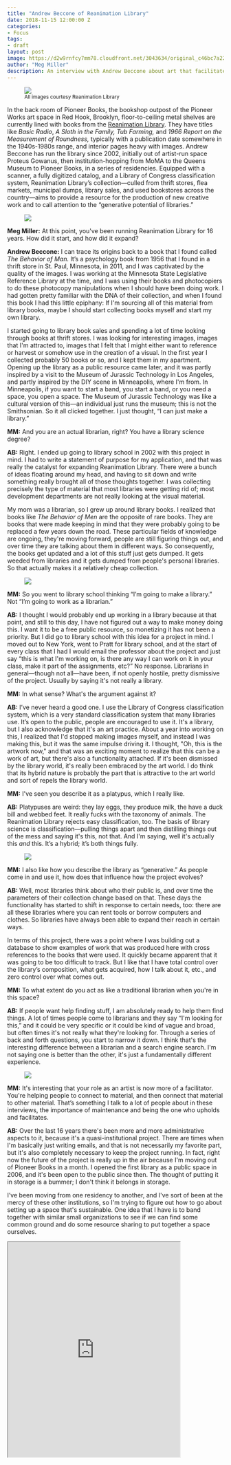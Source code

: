 ```yaml
---
title: "Andrew Beccone of Reanimation Library"
date: 2018-11-15 12:00:00 Z
categories:
- Focus
tags:
- draft
layout: post
image: https://d2w9rnfcy7mm78.cloudfront.net/3043634/original_c46bc7a22322946da3bd6adea0d04130.jpg?1542256951
author: "Meg Miller"
description: An interview with Andrew Beccone about art that facilitates others and the generative potential of libraries.
---
```

<figure>
  <img src="https://d2w9rnfcy7mm78.cloudfront.net/3043597/original_b0906281d8a26ac01be9e7468444f781.jpg?1542256343" />
  <figcaption><small>
    All images courtesy Reanimation Library
  </small></figcaption>
</figure>

In the back room of Pioneer Books, the bookshop outpost of the Pioneer Works art space in Red Hook, Brooklyn, floor-to-ceiling metal shelves are currently lined with books from the [Reanimation Library](http://www.reanimationlibrary.org/). They have titles like _Basic Radio_, _A Sloth in the Family, Tub Farming,_ and _1966 Report on the Measurement of Roundness,_ typically with a publication date somewhere in the 1940s-1980s range, and interior pages heavy with images. Andrew Beccone has run the library since 2002, initially out of artist-run space Proteus Gowanus, then institution-hopping from MoMA to the Queens Museum to Pioneer Books, in a series of residencies. Equipped with a scanner, a fully digitized catalog, and a Library of Congress classification system, Reanimation Library’s collection—culled from thrift stores, flea markets, municipal dumps, library sales, and used bookstores across the country—aims to provide a resource for the production of new creative work and to call attention to the “generative potential of libraries.”

<figure>
  <img src="https://d2w9rnfcy7mm78.cloudfront.net/3043596/original_1337aada57f415c8a178549182eef78e.jpg?1542256321" />
</figure>

**Meg Miller:** At this point, you've been running Reanimation Library for 16 years. How did it start, and how did it expand?

**Andrew Beccone:** I can trace its origins back to a book that I found called _The Behavior of Man._ It’s a psychology book from 1956 that I found in a thrift store in St. Paul, Minnesota, in 2011, and I was captivated by the quality of the images. I was working at the Minnesota State Legislative Reference Library at the time, and I was using their books and photocopiers to do these photocopy manipulations when I should have been doing work. I had gotten pretty familiar with the DNA of their collection, and when I found this book I had this little epiphany: If I'm sourcing all of this material from library books, maybe I should start collecting books myself and start my own library.

I started going to library book sales and spending a lot of time looking through books at thrift stores. I was looking for interesting images, images that I'm attracted to, images that I felt that I might either want to reference or harvest or somehow use in the creation of a visual. In the first year I collected probably 50 books or so, and I kept them in my apartment. Opening up the library as a public resource came later, and it was partly inspired by a visit to the Museum of Jurassic Technology in Los Angeles, and partly inspired by the DIY scene in Minneapolis, where I'm from. In Minneapolis, if you want to start a band, you start a band, or you need a space, you open a space. The Museum of Jurassic Technology was like a cultural version of this—an individual just runs the museum; this is not the Smithsonian. So it all clicked together. I just thought, “I can just make a library.”

**MM:** And you are an actual librarian, right? You have a library science degree?

**AB:** Right. I ended up going to library school in 2002 with this project in mind. I had to write a statement of purpose for my application, and that was really the catalyst for expanding Reanimation Library. There were a bunch of ideas floating around my head, and having to sit down and write something really brought all of those thoughts together. I was collecting precisely the type of material that most libraries were getting rid of; most development departments are not really looking at the visual material.

My mom was a librarian, so I grew up around library books. I realized that books like _The Behavior of Men_ are the opposite of rare books. They are books that were made keeping in mind that they were probably going to be replaced a few years down the road. These particular fields of knowledge are ongoing, they're moving forward, people are still figuring things out, and over time they are talking about them in different ways. So consequently, the books get updated and a lot of this stuff just gets dumped. It gets weeded from libraries and it gets dumped from people's personal libraries. So that actually makes it a relatively cheap collection.

<figure>
  <img src="https://d2w9rnfcy7mm78.cloudfront.net/3043598/original_ed29b016b734742163d79526a08d010f.jpg?1542256349" />
</figure>

**MM:** So you went to library school thinking “I’m going to make a library.” Not “I’m going to work as a librarian.”

**AB:** I thought I would probably end up working in a library because at that point, and still to this day, I have not figured out a way to make money doing this. I want it to be a free public resource, so monetizing it has not been a priority. But I did go to library school with this idea for a project in mind. I moved out to New York, went to Pratt for library school, and at the start of every class that I had I would email the professor about the project and just say “this is what I'm working on, is there any way I can work on it in your class, make it part of the assignments, etc?” No response. Librarians in general—though not all—have been, if not openly hostile, pretty dismissive of the project. Usually by saying it's not really a library.

**MM:** In what sense? What's the argument against it?

**AB:** I’ve never heard a good one. I use the Library of Congress classification system, which is a very standard classification system that many libraries use. It’s open to the public, people are encouraged to use it. It's a library, but I also acknowledge that it's an art practice. About a year into working on this, I realized that I'd stopped making images myself, and instead I was making this, but it was the same impulse driving it. I thought, "Oh, this is the artwork now," and that was an exciting moment to realize that this can be a work of art, but there's also a functionality attached. If it's been dismissed by the library world, it's really been embraced by the art world. I do think that its hybrid nature is probably the part that is attractive to the art world and sort of repels the library world.

**MM:** I've seen you describe it as a platypus, which I really like.

**AB:** Platypuses are weird: they lay eggs, they produce milk, the have a duck bill and webbed feet. It really fucks with the taxonomy of animals. The Reanimation Library rejects easy classification, too. The basis of library science is classification—pulling things apart and then distilling things out of the mess and saying it's this, not that. And I'm saying, well it's actually this _and_ this. It’s a hybrid; it’s both things fully.


<figure>
  <img src="https://d2w9rnfcy7mm78.cloudfront.net/3043611/original_4d823ee31ccdd9546b4631007cdf547c.jpg?1542256414" />
</figure>

**MM:** I also like how you describe the library as “generative.” As people come in and use it, how does that influence how the project evolves?

**AB:** Well, most libraries think about who their public is, and over time the parameters of their collection change based on that. These days the functionality has started to shift in response to certain needs, too: there are all these libraries where you can rent tools or borrow computers and clothes. So libraries have always been able to expand their reach in certain ways.

In terms of this project, there was a point where I was building out a database to show examples of work that was produced here with cross references to the books that were used. It quickly became apparent that it was going to be too difficult to track. But I like that I have total control over the library’s composition, what gets acquired, how I talk about it, etc., and zero control over what comes out.

**MM:** To what extent do you act as like a traditional librarian when you're in this space?

**AB:** If people want help finding stuff, I am absolutely ready to help them find things. A lot of times people come to librarians and they say “I'm looking for this,” and it could be very specific or it could be kind of vague and broad, but often times it's not really what they're looking for. Through a series of back and forth questions, you start to narrow it down. I think that's the interesting difference between a librarian and a search engine search. I'm not saying one is better than the other, it's just a fundamentally different experience.

<figure>
  <img src="https://d2w9rnfcy7mm78.cloudfront.net/3043592/original_5880e55043afea7a22245822042654d5.jpg?1542256300" />
</figure>

**MM:** It's interesting that your role as an artist is now more of a facilitator. You're helping people to connect to material, and then connect that material to other material. That’s something I talk to a lot of people about in these interviews, the importance of maintenance and being the one who upholds and facilitates. 

**AB:** Over the last 16 years there's been more and more administrative aspects to it, because it's a quasi-institutional project. There are times when I'm basically just writing emails, and that is not necessarily my favorite part, but it's also completely necessary to keep the project running. In fact, right now the future of the project is really up in the air because I'm moving out of Pioneer Books in a month.
I opened the first library as a public space in 2006, and it's been open to the public since then. The thought of putting it in storage is a bummer; I don't think it belongs in storage.

I’ve been moving from one residency to another, and I've sort of been at the mercy of these other institutions, so I'm trying to figure out how to go about setting up a space that's sustainable. One idea that I have is to band together with similar small organizations to see if we can find some common ground and do some resource sharing to put together a space ourselves.



<iframe class="arena-iframe" width="400" height="500" src="https://www.are.na/meg-miller/reanimation-library-images/embed"></iframe>
